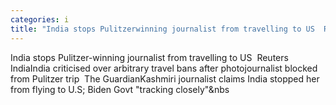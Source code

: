 ```yaml
---
categories: i
title: "India stops Pulitzerwinning journalist from travelling to US  Reuters India"
---
```

India stops Pulitzer-winning journalist from travelling to US&nbsp;&nbsp;Reuters IndiaIndia criticised over arbitrary travel bans after photojournalist blocked from Pulitzer trip&nbsp;&nbsp;The GuardianKashmiri journalist claims India stopped her from flying to U.S; Biden Govt "tracking closely"&nbs